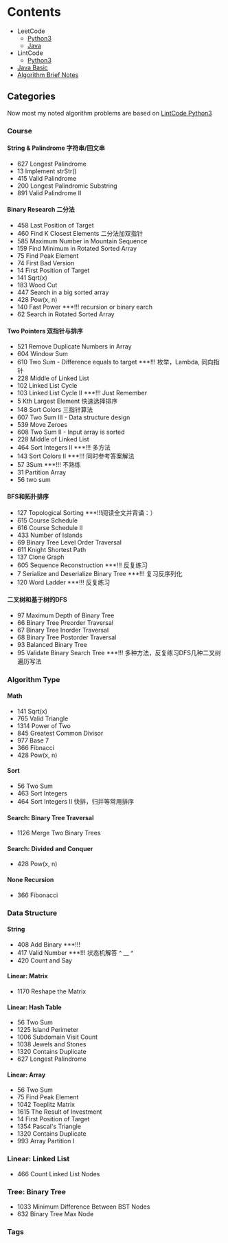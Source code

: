 # Contents
- LeetCode
  - [Python3](LeetCode/Python)
  - [Java](LeetCode/Java)
- LintCode
  - [Python3](LintCode/Python3)
- [Java Basic](JAVA-Basic/)
- [Algorithm Brief Notes](Algorithm-Brief-Notes/)

## Categories
Now most my noted algorithm problems are based on [LintCode Python3](LintCode/Python3)
### Course
#### String & Palindrome 字符串/回文串
- 627 Longest Palindrome
- 13 Implement strStr()
- 415 Valid Palindrome
- 200 Longest Palindromic Substring
- 891 Valid Palindrome II
#### Binary Research 二分法
- 458 Last Position of Target
- 460 Find K Closest Elements 二分法加双指针
- 585 Maximum Number in Mountain Sequence
- 159 Find Minimum in Rotated Sorted Array
- 75 Find Peak Element
- 74 First Bad Version
- 14 First Position of Target
- 141 Sqrt(x)
- 183 Wood Cut
- 447 Search in a big sorted array
- 428 Pow(x, n)
- 140 Fast Power ***!!! recursion or binary earch
- 62 Search in Rotated Sorted Array
#### Two Pointers 双指针与排序
- 521 Remove Duplicate Numbers in Array
- 604 Window Sum
- 610 Two Sum - Difference equals to target ***!!! 枚举，Lambda, 同向指针
- 228 Middle of Linked List
- 102 Linked List Cycle
- 103 Linked List Cycle II ***!!! Just Remember
- 5 Kth Largest Element 快速选择排序
- 148 Sort Colors 三指针算法
- 607 Two Sum III - Data structure design
- 539 Move Zeroes
- 608 Two Sum II - Input array is sorted
- 228 Middle of Linked List
- 464 Sort Integers II ***!!! 多方法
- 143 Sort Colors II ***!!! 同时参考答案解法
- 57 3Sum ***!!! 不熟练
- 31 Partition Array
- 56 two sum

#### BFS和拓扑排序
- 127 Topological Sorting ***!!!阅读全文并背诵：）
- 615 Course Schedule
- 616 Course Schedule II
- 433 Number of Islands
- 69 Binary Tree Level Order Traversal
- 611 Knight Shortest Path
- 137 Clone Graph
- 605 Sequence Reconstruction ***!!! 反复练习
- 7 Serialize and Deserialize Binary Tree ***!!! 复习反序列化
- 120 Word Ladder ***!!! 反复练习

#### 二叉树和基于树的DFS
- 97 Maximum Depth of Binary Tree
- 66 Binary Tree Preorder Traversal 
- 67 Binary Tree Inorder Traversal
- 68 Binary Tree Postorder Traversal
- 93 Balanced Binary Tree
- 95 Validate Binary Search Tree ***!!! 多种方法，反复练习DFS几种二叉树遍历写法


### Algorithm Type
#### Math
- 141 Sqrt(x)
- 765 Valid Triangle
- 1314 Power of Two
- 845 Greatest Common Divisor
- 977 Base 7
- 366 Fibnacci
- 428 Pow(x, n)
#### Sort
- 56 Two Sum
- 463 Sort Integers
- 464 Sort Integers II 快排，归并等常用排序
#### Search: Binary Tree Traversal
- 1126 Merge Two Binary Trees

#### Search: Divided and Conquer
- 428 Pow(x, n)
#### None Recursion
- 366 Fibonacci

### Data Structure
#### String
- 408 Add Binary ***!!!
- 417 Valid Number ***!!! 状态机解答 ^ __ ^
- 420 Count and Say
#### Linear: Matrix
- 1170 Reshape the Matrix
#### Linear: Hash Table
- 56 Two Sum
- 1225 Island Perimeter
- 1006 Subdomain Visit Count
- 1038 Jewels and Stones
- 1320 Contains Duplicate
- 627 Longest Palindrome
#### Linear: Array
- 56 Two Sum
- 75 Find Peak Element
- 1042 Toeplitz Matrix
- 1615 The Result of Investment
- 14 First Position of Target
- 1354 Pascal's Triangle
- 1320 Contains Duplicate
- 993 Array Partition I
### Linear: Linked List
- 466 Count Linked List Nodes
### Tree: Binary Tree
- 1033 Minimum Difference Between BST Nodes
- 632 Binary Tree Max Node


### Tags


